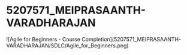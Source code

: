 # 5207571\_MEIPRASAANTH-VARADHARAJAN



!\[Agile for Beginners - Course Completion](5207571\_MEIPRASAANTH-VARADHARAJAN/SDLC/Agile\_for\_Beginners.png)


